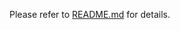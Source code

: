 Please refer to [README.md](https://github.com/imc-ux/AdvancedReact/blob/main/README.md) for details.
